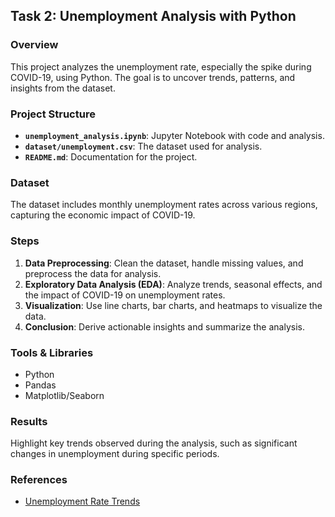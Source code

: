 ## Task 2: Unemployment Analysis with Python

### Overview
This project analyzes the unemployment rate, especially the spike during COVID-19, using Python. The goal is to uncover trends, patterns, and insights from the dataset.

### Project Structure
- **`unemployment_analysis.ipynb`**: Jupyter Notebook with code and analysis.
- **`dataset/unemployment.csv`**: The dataset used for analysis.
- **`README.md`**: Documentation for the project.

### Dataset
The dataset includes monthly unemployment rates across various regions, capturing the economic impact of COVID-19.

### Steps
1. **Data Preprocessing**: Clean the dataset, handle missing values, and preprocess the data for analysis.
2. **Exploratory Data Analysis (EDA)**: Analyze trends, seasonal effects, and the impact of COVID-19 on unemployment rates.
3. **Visualization**: Use line charts, bar charts, and heatmaps to visualize the data.
4. **Conclusion**: Derive actionable insights and summarize the analysis.

### Tools & Libraries
- Python
- Pandas
- Matplotlib/Seaborn

### Results
Highlight key trends observed during the analysis, such as significant changes in unemployment during specific periods.

### References
- [Unemployment Rate Trends](https://www.bls.gov/)